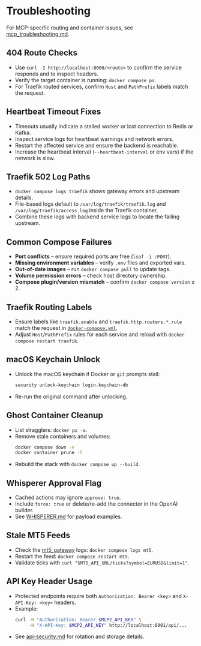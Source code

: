 # Troubleshooting

For MCP-specific routing and container issues, see [mcp_troubleshooting.md](mcp_troubleshooting.md).

## 404 Route Checks
- Use `curl -I http://localhost:8000/<route>` to confirm the service responds and to inspect headers.
- Verify the target container is running: `docker compose ps`.
- For Traefik routed services, confirm `Host` and `PathPrefix` labels match the request.

## Heartbeat Timeout Fixes
- Timeouts usually indicate a stalled worker or lost connection to Redis or Kafka.
- Inspect service logs for heartbeat warnings and network errors.
- Restart the affected service and ensure the backend is reachable.
- Increase the heartbeat interval (`--heartbeat-interval` or env vars) if the network is slow.

## Traefik 502 Log Paths
- `docker compose logs traefik` shows gateway errors and upstream details.
- File-based logs default to `/var/log/traefik/traefik.log` and `/var/log/traefik/access.log` inside the Traefik container.
- Combine these logs with backend service logs to locate the failing upstream.

## Common Compose Failures
- **Port conflicts** – ensure required ports are free (`lsof -i :PORT`).
- **Missing environment variables** – verify `.env` files and exported vars.
- **Out-of-date images** – run `docker compose pull` to update tags.
- **Volume permission errors** – check host directory ownership.
- **Compose plugin/version mismatch** – confirm `docker compose version` ≥ 2.

## Traefik Routing Labels
- Ensure labels like `traefik.enable` and `traefik.http.routers.*.rule` match the request in [`docker-compose.yml`](../docker-compose.yml).
- Adjust `Host`/`PathPrefix` rules for each service and reload with `docker compose restart traefik`.

## macOS Keychain Unlock
- Unlock the macOS keychain if Docker or `git` prompts stall:
  ```bash
  security unlock-keychain login.keychain-db
  ```
- Re-run the original command after unlocking.

## Ghost Container Cleanup
- List stragglers: `docker ps -a`.
- Remove stale containers and volumes:
  ```bash
  docker compose down -v
  docker container prune -f
  ```
- Rebuild the stack with `docker compose up --build`.

## Whisperer Approval Flag
- Cached actions may ignore `approve: true`.
- Include `force: true` or delete/re-add the connector in the OpenAI builder.
- See [WHISPERER.md](WHISPERER.md) for payload examples.

## Stale MT5 Feeds
- Check the [mt5_gateway](../mt5_gateway/README.md) logs: `docker compose logs mt5`.
- Restart the feed: `docker compose restart mt5`.
- Validate ticks with `curl "$MT5_API_URL/ticks?symbol=EURUSD&limit=1"`.

## API Key Header Usage
- Protected endpoints require both `Authorization: Bearer <key>` and `X-API-Key: <key>` headers.
- Example:
  ```bash
  curl -H "Authorization: Bearer $MCP2_API_KEY" \
       -H "X-API-Key: $MCP2_API_KEY" http://localhost:8001/api/...
  ```
- See [api-security.md](api-security.md) for rotation and storage details.
